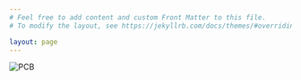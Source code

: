 ```yaml
---
# Feel free to add content and custom Front Matter to this file.
# To modify the layout, see https://jekyllrb.com/docs/themes/#overriding-theme-defaults

layout: page
---
```


<div class="example">  
<img src="" alt="PCB"/>  

<style>
body {
  background-image: url('PCB_Image.jpg');
  background-size: 100% 100%;
}
</style>
</div>